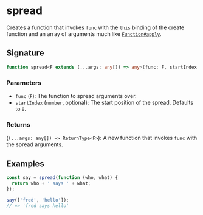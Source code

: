 # spread

Creates a function that invokes `func` with the `this` binding of the create function and an array of arguments much like [`Function#apply`](https://www.ecma-international.org/ecma-262/6.0/#sec-function.prototype.apply).

## Signature

```typescript
function spread<F extends (...args: any[]) => any>(func: F, startIndex: number = 0): (...args: any[]) => ReturnType<F>;
```

### Parameters

- `func` (`F`): The function to spread arguments over.
- `startIndex` (`number`, optional): The start position of the spread. Defaults to `0`.

### Returns

(`(...args: any[]) => ReturnType<F>`): A new function that invokes `func` with the spread arguments.

## Examples

```typescript
const say = spread(function (who, what) {
  return who + ' says ' + what;
});

say(['fred', 'hello']);
// => 'fred says hello'
```
